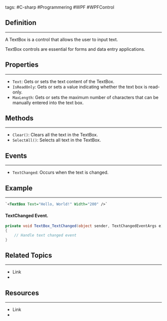 tags: #C-sharp #Programmering #WPF #WPFControl

## Definition 
---
A TextBox is a control that allows the user to input text.

TextBox controls are essential for forms and data entry applications.
## Properties
---
- `Text`: Gets or sets the text content of the TextBox. 
- `IsReadOnly`: Gets or sets a value indicating whether the text box is read-only. 
- `MaxLength`: Gets or sets the maximum number of characters that can be manually entered into the text box.
## Methods
---
- `Clear()`: Clears all the text in the TextBox. 
- `SelectAll()`: Selects all text in the TextBox.


## Events
---
- `TextChanged`: Occurs when the text is changed.

## Example
---
```xml
`<TextBox Text="Hello, World!" Width="200" />`
```
#### TextChanged Event.
```c#
private void TextBox_TextChanged(object sender, TextChangedEventArgs e) 
{ 
	// Handle text changed event
}
```
## Related Topics
---
- Link
- 

## Resources
---
- Link
- 